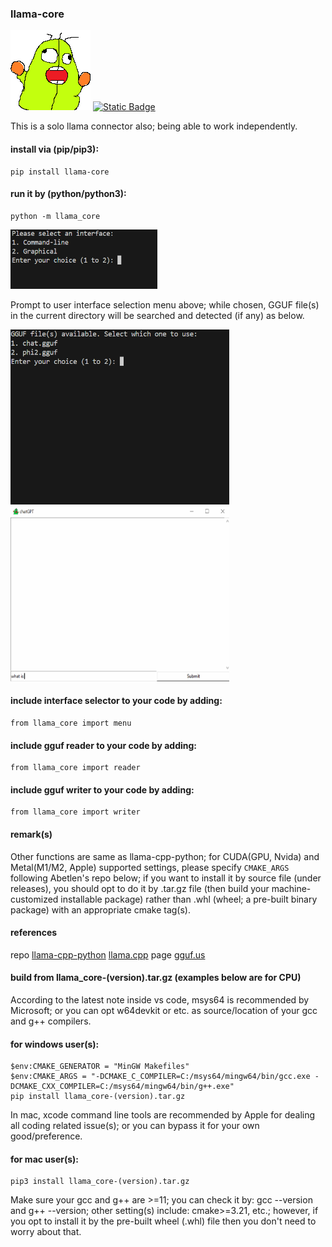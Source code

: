 ### llama-core
[<img src="https://raw.githubusercontent.com/calcuis/llama-core/master/lime.gif" width="128" height="128">](https://github.com/calcuis/llama-core)
[![Static Badge](https://img.shields.io/badge/core-0.2.3-lime?logo=github)](https://github.com/calcuis/llama-core/releases)

This is a solo llama connector also; being able to work independently.

#### install via (pip/pip3):
```
pip install llama-core
```
#### run it by (python/python3):
```
python -m llama_core
```

[<img src="https://raw.githubusercontent.com/calcuis/llama-core/master/demo.png" width="235" height="95">](https://github.com/calcuis/llama-core/blob/main/demo.png)

Prompt to user interface selection menu above; while chosen, GGUF file(s) in the current directory will be searched and detected (if any) as below.

[<img src="https://raw.githubusercontent.com/calcuis/chatgpt-model-selector/master/demo.gif" width="350" height="280">](https://github.com/calcuis/chatgpt-model-selector/blob/main/demo.gif)
[<img src="https://raw.githubusercontent.com/calcuis/chatgpt-model-selector/master/demo1.gif" width="350" height="280">](https://github.com/calcuis/chatgpt-model-selector/blob/main/demo1.gif)

#### include interface selector to your code by adding:
```
from llama_core import menu
```
#### include gguf reader to your code by adding:
```
from llama_core import reader
```
#### include gguf writer to your code by adding:
```
from llama_core import writer
```

#### remark(s)
Other functions are same as llama-cpp-python; for CUDA(GPU, Nvida) and Metal(M1/M2, Apple) supported settings, please specify `CMAKE_ARGS` following Abetlen's repo below; if you want to install it by source file (under releases), you should opt to do it by .tar.gz file (then build your machine-customized installable package) rather than .whl (wheel; a pre-built binary package) with an appropriate cmake tag(s).
#### references
repo [llama-cpp-python](https://github.com/abetlen/llama-cpp-python)
[llama.cpp](https://github.com/ggerganov/llama.cpp)
page [gguf.us](https://gguf.us)
#### build from llama_core-(version).tar.gz (examples below are for CPU)
According to the latest note inside vs code, msys64 is recommended by Microsoft; or you can opt w64devkit or etc. as source/location of your gcc and g++ compilers.
#### for windows user(s):
```
$env:CMAKE_GENERATOR = "MinGW Makefiles"
$env:CMAKE_ARGS = "-DCMAKE_C_COMPILER=C:/msys64/mingw64/bin/gcc.exe -DCMAKE_CXX_COMPILER=C:/msys64/mingw64/bin/g++.exe"
pip install llama_core-(version).tar.gz
```
In mac, xcode command line tools are recommended by Apple for dealing all coding related issue(s); or you can bypass it for your own good/preference.
#### for mac user(s):
```
pip3 install llama_core-(version).tar.gz
```
Make sure your gcc and g++ are >=11; you can check it by: gcc --version and g++ --version; other setting(s) include: cmake>=3.21, etc.; however, if you opt to install it by the pre-built wheel (.whl) file then you don't need to worry about that.
